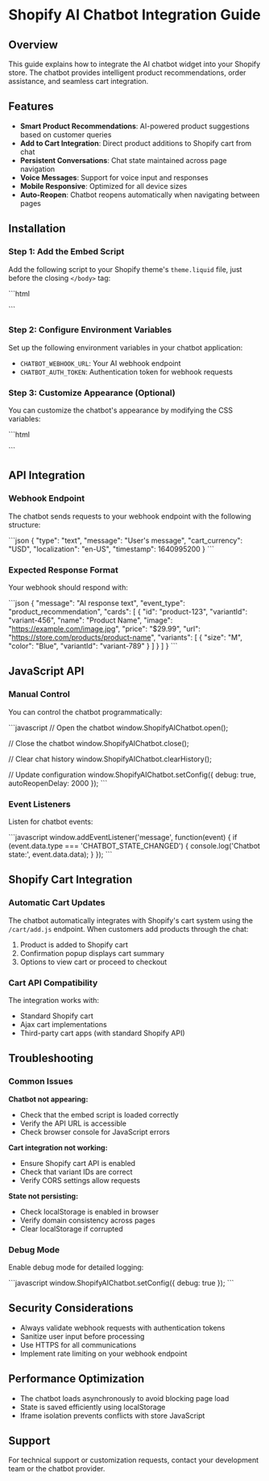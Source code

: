 # Shopify AI Chatbot Integration Guide

## Overview
This guide explains how to integrate the AI chatbot widget into your Shopify store. The chatbot provides intelligent product recommendations, order assistance, and seamless cart integration.

## Features
- **Smart Product Recommendations**: AI-powered product suggestions based on customer queries
- **Add to Cart Integration**: Direct product additions to Shopify cart from chat
- **Persistent Conversations**: Chat state maintained across page navigation
- **Voice Messages**: Support for voice input and responses
- **Mobile Responsive**: Optimized for all device sizes
- **Auto-Reopen**: Chatbot reopens automatically when navigating between pages

## Installation

### Step 1: Add the Embed Script
Add the following script to your Shopify theme's `theme.liquid` file, just before the closing `</body>` tag:

\`\`\`html
<!-- AI Chatbot Widget -->
<script>
  window.CHATBOT_API_URL = 'https://your-chatbot-domain.com';
</script>
<script src="https://your-chatbot-domain.com/chatbot-embed.js" async></script>
\`\`\`

### Step 2: Configure Environment Variables
Set up the following environment variables in your chatbot application:

- `CHATBOT_WEBHOOK_URL`: Your AI webhook endpoint
- `CHATBOT_AUTH_TOKEN`: Authentication token for webhook requests

### Step 3: Customize Appearance (Optional)
You can customize the chatbot's appearance by modifying the CSS variables:

\`\`\`html
<style>
  :root {
    --chatbot-primary-color: #2563eb;
    --chatbot-secondary-color: #f3f4f6;
    --chatbot-text-color: #1f2937;
    --chatbot-border-radius: 12px;
  }
</style>
\`\`\`

## API Integration

### Webhook Endpoint
The chatbot sends requests to your webhook endpoint with the following structure:

\`\`\`json
{
  "type": "text",
  "message": "User's message",
  "cart_currency": "USD",
  "localization": "en-US",
  "timestamp": 1640995200
}
\`\`\`

### Expected Response Format
Your webhook should respond with:

\`\`\`json
{
  "message": "AI response text",
  "event_type": "product_recommendation",
  "cards": [
    {
      "id": "product-123",
      "variantId": "variant-456",
      "name": "Product Name",
      "image": "https://example.com/image.jpg",
      "price": "$29.99",
      "url": "https://store.com/products/product-name",
      "variants": [
        {
          "size": "M",
          "color": "Blue",
          "variantId": "variant-789"
        }
      ]
    }
  ]
}
\`\`\`

## JavaScript API

### Manual Control
You can control the chatbot programmatically:

\`\`\`javascript
// Open the chatbot
window.ShopifyAIChatbot.open();

// Close the chatbot
window.ShopifyAIChatbot.close();

// Clear chat history
window.ShopifyAIChatbot.clearHistory();

// Update configuration
window.ShopifyAIChatbot.setConfig({
  debug: true,
  autoReopenDelay: 2000
});
\`\`\`

### Event Listeners
Listen for chatbot events:

\`\`\`javascript
window.addEventListener('message', function(event) {
  if (event.data.type === 'CHATBOT_STATE_CHANGED') {
    console.log('Chatbot state:', event.data.data);
  }
});
\`\`\`

## Shopify Cart Integration

### Automatic Cart Updates
The chatbot automatically integrates with Shopify's cart system using the `/cart/add.js` endpoint. When customers add products through the chat:

1. Product is added to Shopify cart
2. Confirmation popup displays cart summary
3. Options to view cart or proceed to checkout

### Cart API Compatibility
The integration works with:
- Standard Shopify cart
- Ajax cart implementations
- Third-party cart apps (with standard Shopify API)

## Troubleshooting

### Common Issues

**Chatbot not appearing:**
- Check that the embed script is loaded correctly
- Verify the API URL is accessible
- Check browser console for JavaScript errors

**Cart integration not working:**
- Ensure Shopify cart API is enabled
- Check that variant IDs are correct
- Verify CORS settings allow requests

**State not persisting:**
- Check localStorage is enabled in browser
- Verify domain consistency across pages
- Clear localStorage if corrupted

### Debug Mode
Enable debug mode for detailed logging:

\`\`\`javascript
window.ShopifyAIChatbot.setConfig({ debug: true });
\`\`\`

## Security Considerations

- Always validate webhook requests with authentication tokens
- Sanitize user input before processing
- Use HTTPS for all communications
- Implement rate limiting on your webhook endpoint

## Performance Optimization

- The chatbot loads asynchronously to avoid blocking page load
- State is saved efficiently using localStorage
- Iframe isolation prevents conflicts with store JavaScript

## Support

For technical support or customization requests, contact your development team or the chatbot provider.
